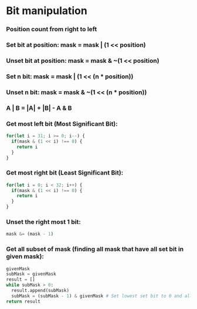 # Bit manipulation

### Position count from right to left

### Set bit at position: **mask = mask | (1 << position)**

### Unset bit at position: **mask = mask & ~(1 << position)**

### Set n bit: **mask = mask | (1 << (n * position))**

### Unset n bit: **mask = mask & ~(1 << (n * position))**

### A | B = |A| + |B| - A & B

### Get most left bit (Most Significant Bit):
``` typescript
for(let i = 31; i >= 0; i--) {
  if(mask & (1 << i) !== 0) {
    return i
  }
}
```


### Get most right bit (Least Significant Bit):
``` typescript
for(let i = 0; i < 32; i++) {
  if(mask & (1 << i) !== 0) {
    return i
  }
}
```

### Unset the right most 1 bit:
``` python
mask &= (mask - 1)

```

### Get all subset of mask (finding all mask that have all set bit in given mask):
``` python
givenMask
subMask = givenMask
result = []
while subMask > 0:
  result.append(subMask)
  subMask = (subMask - 1) & givenMask # Set lowest set bit to 0 and all its right will become 1, so we & given to make them 0
return result
```
